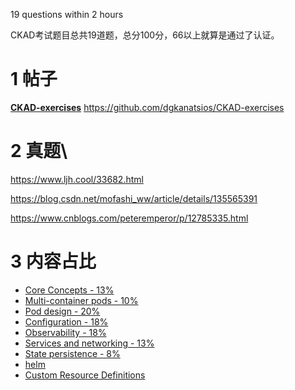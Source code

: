 
 19 questions within 2 hours

CKAD考试题目总共19道题，总分100分，66以上就算是通过了认证。


# 1 帖子

**[CKAD-exercises](https://github.com/dgkanatsios/CKAD-exercises)**
https://github.com/dgkanatsios/CKAD-exercises



# 2 真题\


https://www.ljh.cool/33682.html


https://blog.csdn.net/mofashi_ww/article/details/135565391


https://www.cnblogs.com/peteremperor/p/12785335.html

# 3 内容占比

- [Core Concepts - 13%](https://github.com/dgkanatsios/CKAD-exercises/blob/main/a.core_concepts.md)
- [Multi-container pods - 10%](https://github.com/dgkanatsios/CKAD-exercises/blob/main/b.multi_container_pods.md)
- [Pod design - 20%](https://github.com/dgkanatsios/CKAD-exercises/blob/main/c.pod_design.md)
- [Configuration - 18%](https://github.com/dgkanatsios/CKAD-exercises/blob/main/d.configuration.md)
- [Observability - 18%](https://github.com/dgkanatsios/CKAD-exercises/blob/main/e.observability.md)
- [Services and networking - 13%](https://github.com/dgkanatsios/CKAD-exercises/blob/main/f.services.md)
- [State persistence - 8%](https://github.com/dgkanatsios/CKAD-exercises/blob/main/g.state.md)
- [helm](https://github.com/dgkanatsios/CKAD-exercises/blob/main/h.helm.md)
- [Custom Resource Definitions](https://github.com/dgkanatsios/CKAD-exercises/blob/main/i.crd.md)



